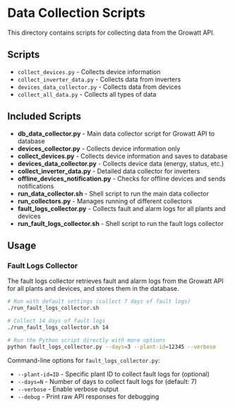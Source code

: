 # Data Collection Scripts

This directory contains scripts for collecting data from the Growatt API.

## Scripts

- `collect_devices.py` - Collects device information
- `collect_inverter_data.py` - Collects data from inverters
- `devices_data_collector.py` - Collects data from devices
- `collect_all_data.py` - Collects all types of data

## Included Scripts

- **db_data_collector.py** - Main data collector script for Growatt API to database
- **devices_collector.py** - Collects device information only
- **collect_devices.py** - Collects device information and saves to database
- **devices_data_collector.py** - Collects device data (energy, status, etc.)
- **collect_inverter_data.py** - Detailed data collector for inverters
- **offline_devices_notification.py** - Checks for offline devices and sends notifications
- **run_data_collector.sh** - Shell script to run the main data collector
- **run_collectors.py** - Manages running of different collectors
- **fault_logs_collector.py** - Collects fault and alarm logs for all plants and devices
- **run_fault_logs_collector.sh** - Shell script to run the fault logs collector

## Usage

### Fault Logs Collector

The fault logs collector retrieves fault and alarm logs from the Growatt API for all plants and devices, 
and stores them in the database.

```bash
# Run with default settings (collect 7 days of fault logs)
./run_fault_logs_collector.sh

# Collect 14 days of fault logs
./run_fault_logs_collector.sh 14

# Run the Python script directly with more options
python fault_logs_collector.py --days=3 --plant-id=12345 --verbose
```

Command-line options for `fault_logs_collector.py`:

- `--plant-id=ID` - Specific plant ID to collect fault logs for (optional)
- `--days=N` - Number of days to collect fault logs for (default: 7)
- `--verbose` - Enable verbose output
- `--debug` - Print raw API responses for debugging
